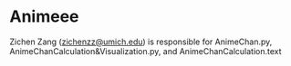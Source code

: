 # Animeee

Zichen Zang (zichenzz@umich.edu) is responsible for AnimeChan.py, AnimeChanCalculation&Visualization.py, and AnimeChanCalculation.text

